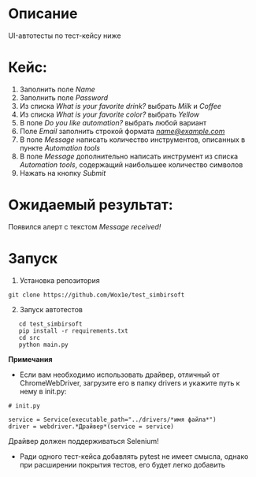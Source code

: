 # Описание

UI-автотесты по тест-кейсу ниже

# Кейс:

1. Заполнить поле *Name*
2. Заполнить поле *Password*
3. Из списка *What is your favorite drink?* выбрать *Milk* и *Coffee*
4. Из списка *What is your favorite color?* выбрать *Yellow*
5. В поле *Do you like automation?* выбрать любой вариант
6. Поле *Email* заполнить строкой формата *name@example.com*
7. В поле *Message* написать количество инструментов, описанных в пункте *Automation tools*
8. В поле *Message* дополнительно написать инструмент из списка *Automation tools*, содержащий
наибольшее количество символов
9. Нажать на кнопку *Submit*

# Ожидаемый результат:
Появился алерт с текстом *Message received!*
  

# Запуск

1) Установка репозитория

```
git clone https://github.com/Wox1e/test_simbirsoft
```
2) Запуск автотестов 
```
   cd test_simbirsoft
   pip install -r requirements.txt
   cd src
   python main.py
```
**Примечания**

* Если вам необходимо использовать драйвер, отличный от ChromeWebDriver, загрузите его в папку drivers
и укажите путь к нему в init.py:

```
# init.py

service = Service(executable_path="../drivers/*имя файла*")
driver = webdriver.*Драйвер*(service = service)
```
Драйвер должен поддерживаться Selenium! 

* Ради одного тест-кейса добавлять pytest не имеет смысла, однако при расширении покрытия тестов, его будет легко добавить

<br /><br />
